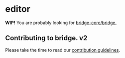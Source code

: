 # editor
**WIP!** You are probably looking for [bridge-core/bridge.](https://github.com/bridge-core/bridge./)

## Contributing to bridge. v2
Please take the time to read our [contribution guidelines](https://github.com/bridge-core/editor/blob/main/CONTRIBUTING.md).
